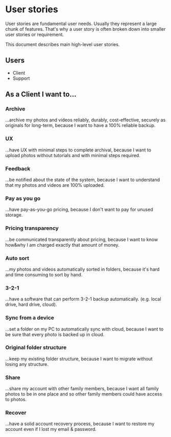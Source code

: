 # User stories

User stories are fundamental user needs. Usually they represent a large chunk of features. That's why a user story is often broken down into smaller user stories or requirement.

This document describes main high-level user stories.

## Users

- Client
- Support

## As a Client I want to...

### Archive

...archive my photos and videos reliably, durably, cost-effective, securely as originals for long-term, because I want to have a 100% reliable backup.

### UX

...have UX with minimal steps to complete archival, because I want to upload photos without tutorials and with minimal steps required.

### Feedback

...be notified about the state of the system, because I want to understand that my photos and videos are 100% uploaded.

### Pay as you go

...have pay-as-you-go pricing, because I don't want to pay for unused storage.

### Pricing transparency

...be communicated transparently about pricing, because I want to know how&why I am charged exactly that amount of money.

### Auto sort
...my photos and videos automatically sorted in folders, because it's hard and time consuming to sort by hand.

### 3-2-1

...have a software that can perform 3-2-1 backup automatically. (e.g. local drive, hard drive, cloud).

### Sync from a device

...set a folder on my PC to automatically sync with cloud, because I want to be sure that every photo is backed up in cloud.

### Original folder structure

...keep my existing folder structure, because I want to migrate without losing any structure.

### Share

...share my account with other family members, because I want all family photos to be in one place and so other family members could have access to photos.

### Recover

...have a solid account recovery process, because I want to restore my account even if I lost my email & password.


